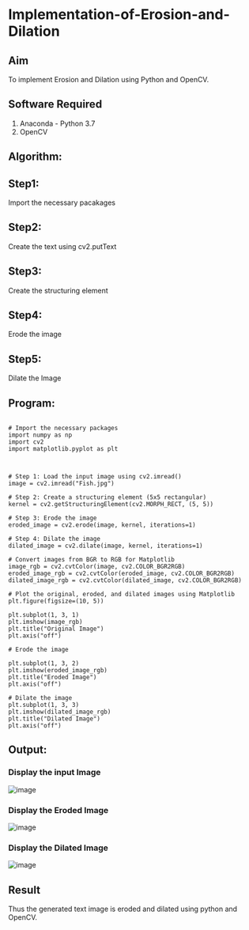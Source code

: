# Implementation-of-Erosion-and-Dilation
## Aim
To implement Erosion and Dilation using Python and OpenCV.
## Software Required
1. Anaconda - Python 3.7
2. OpenCV
## Algorithm:
## Step1:
Import the necessary pacakages

## Step2:
Create the text using cv2.putText

## Step3:
Create the structuring element

## Step4:
Erode the image

## Step5:
Dilate the Image
 
## Program:

```

# Import the necessary packages
import numpy as np
import cv2
import matplotlib.pyplot as plt



# Step 1: Load the input image using cv2.imread()
image = cv2.imread("Fish.jpg") 

# Step 2: Create a structuring element (5x5 rectangular)
kernel = cv2.getStructuringElement(cv2.MORPH_RECT, (5, 5))

# Step 3: Erode the image
eroded_image = cv2.erode(image, kernel, iterations=1)

# Step 4: Dilate the image
dilated_image = cv2.dilate(image, kernel, iterations=1)

# Convert images from BGR to RGB for Matplotlib
image_rgb = cv2.cvtColor(image, cv2.COLOR_BGR2RGB)
eroded_image_rgb = cv2.cvtColor(eroded_image, cv2.COLOR_BGR2RGB)
dilated_image_rgb = cv2.cvtColor(dilated_image, cv2.COLOR_BGR2RGB)

# Plot the original, eroded, and dilated images using Matplotlib
plt.figure(figsize=(10, 5))

plt.subplot(1, 3, 1)
plt.imshow(image_rgb)
plt.title("Original Image")
plt.axis("off")

# Erode the image

plt.subplot(1, 3, 2)
plt.imshow(eroded_image_rgb)
plt.title("Eroded Image")
plt.axis("off")

# Dilate the image
plt.subplot(1, 3, 3)
plt.imshow(dilated_image_rgb)
plt.title("Dilated Image")
plt.axis("off")

```
## Output:

### Display the input Image
![image](https://github.com/user-attachments/assets/7280e0a1-32ee-4aad-becb-dc26805a8ed4)


### Display the Eroded Image
![image](https://github.com/user-attachments/assets/b77166a5-b425-429f-a3cf-d799727b24ac)


### Display the Dilated Image
![image](https://github.com/user-attachments/assets/02a9fccc-8ccc-4a7e-9817-bbd3c2d4968f)


## Result
Thus the generated text image is eroded and dilated using python and OpenCV.
